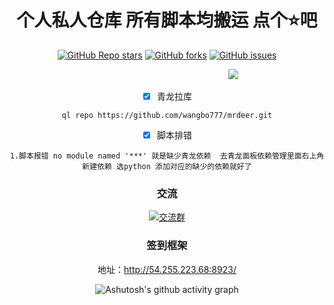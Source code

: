 <div align="center">   
<h1 align="center">个人私人仓库 所有脚本均搬运 点个⭐吧</h1>

<a href="https://github.com/wangbo777/mrdeer/stargazers"><img alt="GitHub Repo stars" src="https://img.shields.io/github/stars/wangbo777/mrdeer?color=yellow&logo=riseup&logoColor=yellow&style=flat-square"></a>
<a href="https://github.com/wangbo777/mrdeer/network/members"><img alt="GitHub forks" src="https://img.shields.io/github/forks/wangbo777/mrdeer?color=orange&style=flat-square"></a>
<a href="https://github.com/wangbo777/mrdeer/issues"><img alt="GitHub issues" src="https://img.shields.io/github/issues/wangbo777/mrdeer?color=red&style=flat-square"></a>
</div>
                                           
&emsp;&emsp;&emsp;&emsp;&emsp;&emsp;&emsp;&emsp;&emsp;&emsp;&emsp;&emsp;&emsp;&emsp;&emsp;&emsp;&emsp;&emsp;&emsp;&emsp;&emsp;&emsp;&emsp;&emsp;&emsp;![](http://profile-counter.glitch.me/wangbo777/count.svg)
<div align="center">
  
- [x] 青龙拉库
```
ql repo https://github.com/wangbo777/mrdeer.git
```
- [x] 脚本排错
```
1.脚本报错 no module named '***' 就是缺少青龙依赖  去青龙面板依赖管理里面右上角新建依赖 选python 添加对应的缺少的依赖就好了
```

### 交流
&nbsp;&nbsp;&nbsp;&nbsp;<a target="_blank" href="https://qm.qq.com/cgi-bin/qm/qr?k=2q1-h1rBeuMoAIBrHCOaa36yZh1hmUmZ&jump_from=webapi&authKey=oiGsorh0pWFCjvBaIbOrPdwNHSXD/X8H3tRdWJ090mslUT5v+oFzjg8cWF7M0Ktv"><img border="0" src="https://img.tukuppt.com/png_preview/00/40/12/mbJ6HJWIde.jpg!/fw/780" alt="交流群" title="交流群"></a>
&nbsp;&nbsp;&nbsp;

### 签到框架

地址：http://54.255.223.68:8923/

![Ashutosh's github activity graph](https://github-readme-activity-graph.vercel.app/graph?username=wangbo777&theme=high-contrast)
